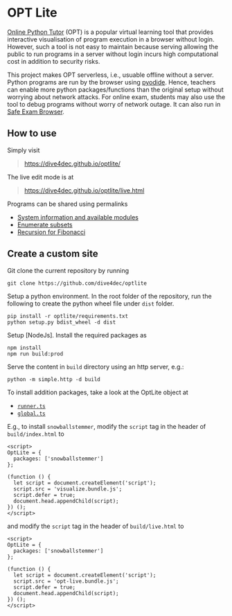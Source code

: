 # OPT Lite

[Online Python Tutor](https://pythontutor.com/) (OPT) is a popular virtual learning tool that provides interactive visualisation of program execution in a browser without login. However, such a tool is not easy to maintain because serving allowing the public to run programs in a server without login incurs high computational cost in addition to security risks. 

This project makes OPT serverless, i.e., usuable offline without a server. Python programs are run by the browser using [pyodide](https://pyodide.org). Hence, teachers can enable more python packages/functions than the original setup without worrying about network attacks. For online exam, students may also use the tool to debug programs without worry of network outage. It can also run in [Safe Exam Browser](https://safeexambrowser.org/).

## How to use

Simply visit 

> https://dive4dec.github.io/optlite/

The live edit mode is at

> https://dive4dec.github.io/optlite/live.html

Programs can be shared using permalinks

- [System information and available modules](https://dive4dec.github.io/optlite/live.html#code=from%20sys%20import%20*%0Ahelp%28%22modules%22%29&curInstr=2&mode=display&origin=opt-live.js&py=pyodide&rawInputLstJSON=%5B%5D)
- [Enumerate subsets](https://dive4dec.github.io/optlite/live.html#code=import%20functools%0A%0A%0A%40functools.lru_cache%0Adef%20combination%28n,%20k%29%3A%0A%20%20%20%20output%20%3D%20%5B%5D%0A%20%20%20%20if%200%20%3C%3D%20k%20%3C%3D%20n%3A%0A%20%20%20%20%20%20%20%20if%20k%20%3D%3D%200%3A%0A%20%20%20%20%20%20%20%20%20%20%20%20output.append%28set%28%29%29%0A%20%20%20%20%20%20%20%20else%3A%0A%20%20%20%20%20%20%20%20%20%20%20%20output.extend%28combination%28n%20-%201,%20k%29%29%0A%20%20%20%20%20%20%20%20%20%20%20%20output.extend%28%7B*s,%20n%20-%201%7D%20for%20s%20in%20combination%28n%20-%201,%20k%20-%201%29%29%0A%20%20%20%20return%20output%0A%0An%20%3D%203%0Apowersets%20%3D%20%5Bcombination%283,%20k%29%20for%20k%20in%20range%284%29%5D&curInstr=142&mode=display&origin=opt-live.js&py=pyodide&rawInputLstJSON=%5B%5D)
- [Recursion for Fibonacci](https://dive4dec.github.io/optlite/#code=import%20functools%0A%0A%23pythontutor_skip%3A%20argument_string%0Adef%20argument_string%28*args,%20**kwargs%29%3A%0A%20%20%20%20%22%22%22Return%20the%20string%20representation%20of%20the%20list%20of%20arguments.%22%22%22%0A%20%20%20%20return%20%22%28%7B%7D%29%22.format%28%22,%20%22.join%28%5B*%5B%22%7B!r%7D%22.format%28v%29%20for%20v%20in%20args%5D,*%5B%22%7B%7D%3D%7B!r%7D%22.format%28k,%20v%29%20for%20k,%20v%20in%20kwargs.items%28%29%5D%5D%29%29%0A%0Adef%20print_function_call%28f%29%3A%0A%20%20%20%20%22%22%22Decorate%20a%20recursive%20function%20to%20print%20the%20call%20stack.%22%22%22%0A%20%20%20%20%40functools.wraps%28f%29%20%20%23%20give%20wrapper%20the%20identity%20of%20f%20and%20more%0A%20%20%20%20def%20wrapper%28*args,%20**kwargs%29%3A%0A%20%20%20%20%20%20%20%20nonlocal%20count,%20depth%0A%20%20%20%20%20%20%20%20count%20%2B%3D%201%0A%20%20%20%20%20%20%20%20depth%20%2B%3D%201%0A%20%20%20%20%20%20%20%20call%20%3D%20%22%7B%7D%7B%7D%22.format%28f.__name__,%20argument_string%28*args,%20**kwargs%29%29%0A%20%20%20%20%20%20%20%20print%28%22%7B%3A%3E3%7D%3A%7B%7D%7B%7D%22.format%28count,%20%22%7C%22%20*%20depth,%20call%29%29%0A%20%20%20%20%20%20%20%20value%20%3D%20f%28*args,%20**kwargs%29%20%20%23%20calls%20f%0A%20%20%20%20%20%20%20%20depth%20-%3D%201%0A%20%20%20%20%20%20%20%20if%20depth%20%3D%3D%20-1%3A%0A%20%20%20%20%20%20%20%20%20%20%20%20print%28%22Done%22%29%0A%20%20%20%20%20%20%20%20%20%20%20%20count%20%3D%200%0A%20%20%20%20%20%20%20%20return%20value%0A%0A%20%20%20%20count,%20depth%20%3D%200,%20-1%0A%20%20%20%20return%20wrapper%20%20%23%20return%20the%20decorated%20function%0A%20%20%20%20%0A%40print_function_call%0Adef%20fibonacci%28n%29%3A%0A%20%20%20%20return%20fibonacci%28n%20-%201%29%20%2B%20fibonacci%28n%20-%202%29%20if%20n%20%3E%201%20else%201%20if%20n%20%3D%3D%201%20else%200&mode=edit&origin=opt-frontend.js&rawInputLstJSON=%5B%5D&testCasesJSON=%5B%22assert%20fibonacci%280%29%20%3D%3D%200%22,%22assert%20fibonacci%281%29%20%3D%3D%201%22,%22assert%20fibonacci%282%29%20%3D%3D%201%22,%22assert%20fibonacci%283%29%20%3D%3D%202%22,%22assert%20fibonacci%284%29%20%3D%3D%203%22,%22assert%20fibonacci%285%29%20%3D%3D%205%22%5D)

## Create a custom site

Git clone the current repository by running

```
git clone https://github.com/dive4dec/optlite
```

Setup a python environment. In the root folder of the repository, run the following to create the python wheel file under `dist` folder.

```
pip install -r optlite/requirements.txt
python setup.py bdist_wheel -d dist
```

Setup [NodeJs]. Install the required packages as

```
npm install
npm run build:prod
```

Serve the content in `build` directory using an http server, e.g.:

```
python -m simple.http -d build
```

To install addition packages, take a look at the OptLite object at
- [`runner.ts`](js/pyodide/runner.ts)
- [`global.ts`](js/pyodide/global.ts)

E.g., to install `snowballstemmer`, modify the `script` tag in the header of `build/index.html` to

```
<script>
OptLite = {
  packages: ['snowballstemmer']
};

(function () {
  let script = document.createElement('script');
  script.src = 'visualize.bundle.js';
  script.defer = true;
  document.head.appendChild(script);
}) ();
</script>
```

and modify the `script` tag in the header of `build/live.html` to

```
<script>
OptLite = {
  packages: ['snowballstemmer']
};

(function () {
  let script = document.createElement('script');
  script.src = 'opt-live.bundle.js';
  script.defer = true;
  document.head.appendChild(script);
}) ();
</script>
```



